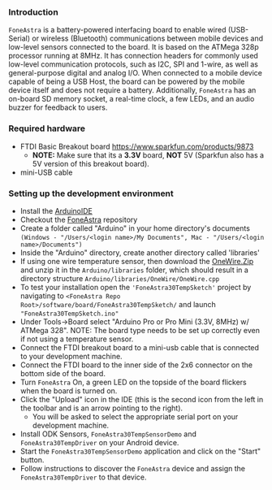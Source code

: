 ### Introduction ###

`FoneAstra` is a battery-powered interfacing board to enable wired (USB-Serial) or wireless (Bluetooth) communications between mobile devices and low-level sensors connected to the board. It is based on the ATMega 328p processor running at 8MHz. It has connection headers for commonly used low-level communication protocols, such as I2C, SPI and 1-wire, as well as general-purpose digital and analog I/O. When connected to a mobile device capable of being a USB Host, the board can be powered by the mobile device itself and does not require a battery. Additionally, `FoneAstra` has an on-board SD memory socket, a real-time clock, a few LEDs, and an audio buzzer for feedback to users.

### Required hardware ###
  * FTDI Basic Breakout board https://www.sparkfun.com/products/9873
    * **NOTE:** Make sure that its a **3.3V** board, **NOT** 5V (Sparkfun also has a 5V version of this breakout board).
  * mini-USB cable

### Setting up the development environment ###
  * Install the [ArduinoIDE](http://arduino.cc/en/Main/Software)
  * Checkout the [FoneAstra](https://code.google.com/p/opendatakit/source/checkout?repo=foneastra) repository
  * Create a folder called "Arduino" in your home directory's documents `(Windows - "/Users/<login name>/My Documents", Mac - "/Users/<login name>/Documents")`
  * Inside the "Arduino" directory, create another directory called 'libraries'
  * If using one wire temperature sensor, then download the [OneWire.Zip](http://www.pjrc.com/teensy/td_libs_OneWire.html) and unzip it in the `Arduino/libraries` folder, which should result in a directory structure `Arduino/libraries/OneWire/OneWire.cpp`
  * To test your installation open the `'FoneAstra30TempSketch'` project by navigating to  `<FoneAstra Repo Root>/software/board/FoneAstra30TempSketch/` and launch `"FoneAstra30TempSketch.ino"`
  * Under Tools->Board select "Arduino Pro or Pro Mini (3.3V, 8MHz) w/ ATMega 328". NOTE: The board type  needs to be set up correctly even if not using a temperature sensor.
  * Connect the FTDI breakout board to a mini-usb cable that is connected to your development machine.
  * Connect the FTDI board to the inner side of the 2x6 connector on the bottom side of the board.
  * Turn `FoneAstra` On, a green LED on the topside of the board flickers when the board is turned on.
  * Click the "Upload" icon in the IDE (this is the second icon from the left in the toolbar and is an arrow pointing to the right).
    * You will be asked to select the appropriate serial port on your development machine.
  * Install ODK Sensors, `FoneAstra30TempSensorDemo` and `FoneAstra30TempDriver` on your Android device.
  * Start the `FoneAstra30TempSensorDemo` application and click on the "Start" button.
  * Follow instructions to discover the `FoneAstra` device and assign the `FoneAstra30TempDriver` to that device.